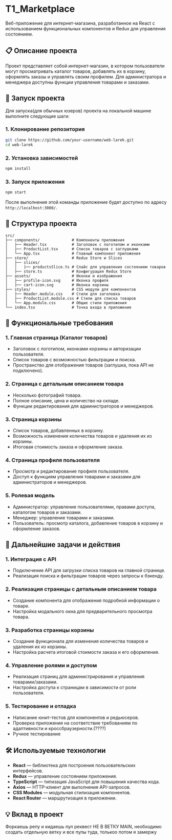 # T1_Marketplace

Веб-приложение для интернет-магазина, разработанное на React с использованием функциональных компонентов и Redux для управления состоянием.

## 📋 Описание проекта

Проект представляет собой интернет-магазин, в котором пользователи могут просматривать каталог товаров, добавлять их в корзину, оформлять заказы и управлять своим профилем. Для администратора и менеджера доступны функции управления товарами и заказами.

## 🚀 Запуск проекта

Для запуска(для обычных юзеров) проекта на локальной машине выполните следующие шаги:

### 1. Клонирование репозитория

```bash
git clone https://github.com/your-username/web-larek.git
cd web-larek
```

### 2. Установка зависимостей

```bash
npm install
```

### 3. Запуск приложения

```bash
npm start
```

После выполнения этой команды приложение будет доступно по адресу `http://localhost:3000/`.

## 📂 Структура проекта

```
src/
├── components/              # Компоненты приложения
│   ├── Header.tsx           # Заголовок с логотипом и иконками
│   ├── ProductList.tsx      # Список товаров с заглушками
│   └── App.tsx              # Главный компонент приложения
├── store/                   # Redux Store и Slices
│   ├── slices/
│   │   ├── productsSlice.ts # Слайс для управления состоянием товаров
│   ├── store.ts             # Конфигурация Redux Store
├── assets/                  # Иконки и изображения
│   ├── profile-icon.svg     # Иконка профиля
│   ├── cart-icon.svg        # Иконка корзины
├── styles/                  # CSS модули для компонентов
│   ├── Header.module.css    # Стили для заголовка
│   ├── ProductList.module.css # Стили для списка товаров
│   └── App.module.css       # Общие стили приложения
└── index.tsx                # Точка входа в приложение
```

## 🎯 Функциональные требования

### 1. Главная страница (Каталог товаров)
- Заголовок с логотипом, иконками корзины и авторизации пользователя.
- Список товаров с возможностью фильтрации и поиска.
- Пространство для отображения товаров (заглушка, пока API не подключено).

### 2. Страница с детальным описанием товара
- Несколько фотографий товара.
- Полное описание, цена и количество на складе.
- Функции редактирования для администраторов и менеджеров.

### 3. Страница корзины
- Список товаров, добавленных в корзину.
- Возможность изменения количества товаров и удаления их из корзины.
- Итоговая стоимость заказа и оформление заказа.

### 4. Страница профиля пользователя
- Просмотр и редактирование профиля пользователя.
- Доступ к функциям управления товарами и заказами для администраторов и менеджеров.

### 5. Ролевая модель
- Администратор: управление пользователями, правами доступа, каталогом товаров и заказами.
- Менеджер: управление товарами и заказами.
- Пользователь: просмотр каталога, добавление товаров в корзину и оформление заказов.

## 📌 Дальнейшие задачи и действия

### 1. Интеграция с API
- Подключение API для загрузки списка товаров на главной странице.
- Реализация поиска и фильтрации товаров через запросы к бэкенду.

### 2. Реализация страницы с детальным описанием товара
- Создание компонента для отображения подробной информации о товаре.
- Настройка модального окна для предварительного просмотра товара.

### 3. Разработка страницы корзины
- Создание функционала для изменения количества товаров и удаления их из корзины.
- Настройка расчета итоговой стоимости заказа и его оформления.

### 4. Управление ролями и доступом
- Реализация страниц для администрирования и управления товарами/заказами.
- Настройка доступа к страницам в зависимости от роли пользователя.

### 5. Тестирование и отладка
- Написание юнит-тестов для компонентов и редьюсеров.
- Проверка приложения на соответствие требованиям по адаптивности и кроссбраузерности.(????)
- Ручное тестирование

## 🛠️ Используемые технологии

- **React** — библиотека для построения пользовательских интерфейсов.
- **Redux** — управление состоянием приложения.
- **TypeScript** — типизация JavaScript для повышения качества кода.
- **Axios** — HTTP-клиент для выполнения API-запросов.
- **CSS Modules** — модульная стилизация компонентов.
- **React Router** — маршрутизация в приложении.

## 💡 Вклад в проект

Форкаешь репу и кидаешь пул реквест НЕ В ВЕТКУ MAIN, необходимо создать отдельную ветку и все пулы туда, толькоо потом я замержу

